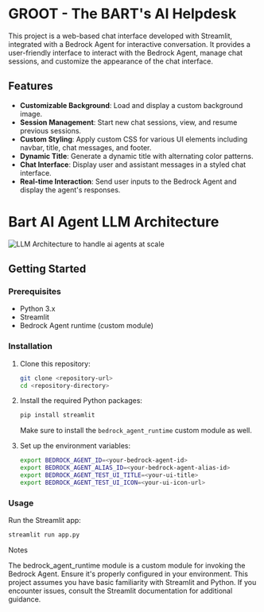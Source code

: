 # GROOT - The BART's AI Helpdesk

This project is a web-based chat interface developed with Streamlit, integrated with a Bedrock Agent for interactive conversation. It provides a user-friendly interface to interact with the Bedrock Agent, manage chat sessions, and customize the appearance of the chat interface.

## Features

- **Customizable Background**: Load and display a custom background image.
- **Session Management**: Start new chat sessions, view, and resume previous sessions.
- **Custom Styling**: Apply custom CSS for various UI elements including navbar, title, chat messages, and footer.
- **Dynamic Title**: Generate a dynamic title with alternating color patterns.
- **Chat Interface**: Display user and assistant messages in a styled chat interface.
- **Real-time Interaction**: Send user inputs to the Bedrock Agent and display the agent's responses.

# Bart AI Agent LLM Architecture

![LLM Architecture to handle ai agents at scale](https://github.com/user-attachments/assets/a37edbe9-9cf2-444f-8847-a691f369cfe2)

## Getting Started

### Prerequisites

- Python 3.x
- Streamlit
- Bedrock Agent runtime (custom module)

### Installation

1. Clone this repository:

    ```bash
    git clone <repository-url>
    cd <repository-directory>
    ```

2. Install the required Python packages:

    ```bash
    pip install streamlit
    ```

    Make sure to install the `bedrock_agent_runtime` custom module as well.

3. Set up the environment variables:

    ```bash
    export BEDROCK_AGENT_ID=<your-bedrock-agent-id>
    export BEDROCK_AGENT_ALIAS_ID=<your-bedrock-agent-alias-id>
    export BEDROCK_AGENT_TEST_UI_TITLE=<your-ui-title>
    export BEDROCK_AGENT_TEST_UI_ICON=<your-ui-icon-url>
    ```

### Usage

Run the Streamlit app:

```bash
streamlit run app.py
```

Notes

The bedrock_agent_runtime module is a custom module for invoking the Bedrock Agent. Ensure it's properly configured in your environment.
This project assumes you have basic familiarity with Streamlit and Python. If you encounter issues, consult the Streamlit documentation for additional guidance.
